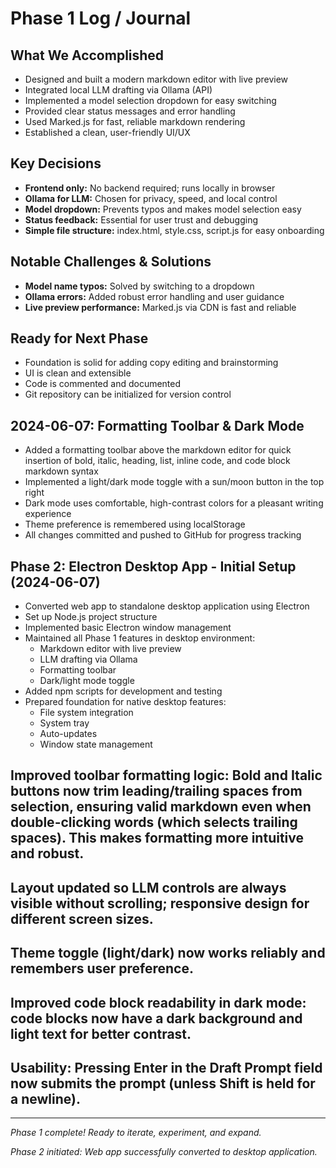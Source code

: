 # Phase 1 Log / Journal

## What We Accomplished
- Designed and built a modern markdown editor with live preview
- Integrated local LLM drafting via Ollama (API)
- Implemented a model selection dropdown for easy switching
- Provided clear status messages and error handling
- Used Marked.js for fast, reliable markdown rendering
- Established a clean, user-friendly UI/UX

## Key Decisions
- **Frontend only:** No backend required; runs locally in browser
- **Ollama for LLM:** Chosen for privacy, speed, and local control
- **Model dropdown:** Prevents typos and makes model selection easy
- **Status feedback:** Essential for user trust and debugging
- **Simple file structure:** index.html, style.css, script.js for easy onboarding

## Notable Challenges & Solutions
- **Model name typos:** Solved by switching to a dropdown
- **Ollama errors:** Added robust error handling and user guidance
- **Live preview performance:** Marked.js via CDN is fast and reliable

## Ready for Next Phase
- Foundation is solid for adding copy editing and brainstorming
- UI is clean and extensible
- Code is commented and documented
- Git repository can be initialized for version control

## 2024-06-07: Formatting Toolbar & Dark Mode
- Added a formatting toolbar above the markdown editor for quick insertion of bold, italic, heading, list, inline code, and code block markdown syntax
- Implemented a light/dark mode toggle with a sun/moon button in the top right
- Dark mode uses comfortable, high-contrast colors for a pleasant writing experience
- Theme preference is remembered using localStorage
- All changes committed and pushed to GitHub for progress tracking

## Phase 2: Electron Desktop App - Initial Setup (2024-06-07)
- Converted web app to standalone desktop application using Electron
- Set up Node.js project structure
- Implemented basic Electron window management
- Maintained all Phase 1 features in desktop environment:
  - Markdown editor with live preview
  - LLM drafting via Ollama
  - Formatting toolbar
  - Dark/light mode toggle
- Added npm scripts for development and testing
- Prepared foundation for native desktop features:
  - File system integration
  - System tray
  - Auto-updates
  - Window state management

## Improved toolbar formatting logic: Bold and Italic buttons now trim leading/trailing spaces from selection, ensuring valid markdown even when double-clicking words (which selects trailing spaces). This makes formatting more intuitive and robust.
## Layout updated so LLM controls are always visible without scrolling; responsive design for different screen sizes.
## Theme toggle (light/dark) now works reliably and remembers user preference.

## Improved code block readability in dark mode: code blocks now have a dark background and light text for better contrast.
## Usability: Pressing Enter in the Draft Prompt field now submits the prompt (unless Shift is held for a newline).

---

*Phase 1 complete! Ready to iterate, experiment, and expand.*

*Phase 2 initiated: Web app successfully converted to desktop application.* 